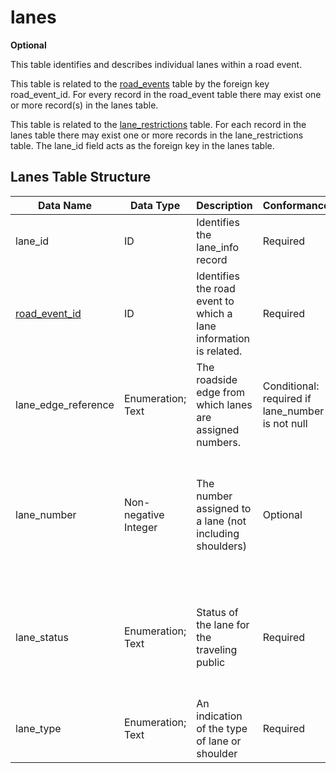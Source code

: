 # lanes
**Optional**

This table identifies and describes individual lanes within a road event.  

This table is related to the [road_events](/feed-content/data-tables/road_events.md) table by the foreign key road_event_id.  For every record in the road_event table there may exist one or more record(s) in the lanes table.

This table is related to the [lane_restrictions](/feed-content/data-tables/lane_restrictions.md) table. For each record in the lanes table there may exist one or more records in the lane_restrictions table.  The lane_id field acts as the foreign key in the lanes table.

## Lanes Table Structure
Data Name|Data Type|Description|Conformance|Notes
-|-|-|-|-|
lane_id|ID|Identifies the lane_info record|Required|Primary key
[road_event_id](/data-tables/road_events.md)|ID|Identifies the road event to which a lane information is related.|Required|Foreign key
lane_edge_reference|Enumeration; Text|The roadside edge from which lanes are assigned numbers.|Conditional: required if  lane_number is not null|Counting begins from the edge of the improved surface. See [Lane Edge Reference Enumerated Type](/feed-content/enumerated-types/lane_edge_reference.md)
lane_number|Non-negative Integer|The number assigned to a lane (not including shoulders)|Optional|Assigned by counting from right or left edge of the improved surface. Counting begins from the edge indicated in the lane_edge_reference field. Useful for text to voice translation.
lane_status|Enumeration; Text|Status of the lane for the traveling public|Required|Allowed values: open, closed, shift-left, shift-right, merge-right, merge-left, alternating-one-way. See [Lane Status Enumerated Type](/feed-content/enumerated-types/lane_status.md)
lane_type|Enumeration; Text|An indication of the type of lane or shoulder|Required|See [Lane Type Enumerated Type](/feed-content/enumerated-types/derived-from-its-standards/lane_type.md)
